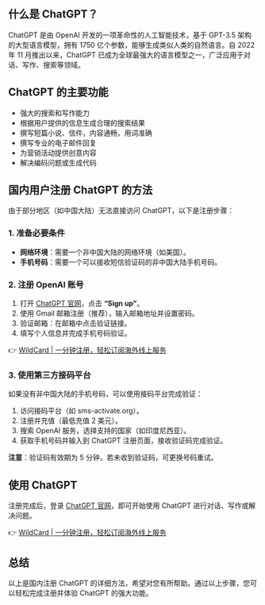 ## 什么是 ChatGPT？

ChatGPT 是由 OpenAI 开发的一项革命性的人工智能技术，基于 GPT-3.5 架构的大型语言模型，拥有 1750 亿个参数，能够生成类似人类的自然语言。自 2022 年 11 月推出以来，ChatGPT 已成为全球最强大的语言模型之一，广泛应用于对话、写作、搜索等领域。

## ChatGPT 的主要功能

- 强大的搜索和写作能力
- 根据用户提供的信息生成合理的搜索结果
- 撰写短篇小说、信件，内容通畅，用词准确
- 撰写专业的电子邮件回复
- 为营销活动提供创意内容
- 解决编码问题或生成代码

## 国内用户注册 ChatGPT 的方法

由于部分地区（如中国大陆）无法直接访问 ChatGPT，以下是注册步骤：

### 1. 准备必要条件

- **网络环境**：需要一个非中国大陆的网络环境（如美国）。
- **手机号码**：需要一个可以接收短信验证码的非中国大陆手机号码。

### 2. 注册 OpenAI 账号

1. 打开 [ChatGPT 官网](https://chat.openai.com/auth/login)，点击 **“Sign up”**。
2. 使用 Gmail 邮箱注册（推荐），输入邮箱地址并设置密码。
3. 验证邮箱：在邮箱中点击验证链接。
4. 填写个人信息并完成手机号码验证。

👉 [WildCard | 一分钟注册，轻松订阅海外线上服务](https://bit.ly/bewildcard)

### 3. 使用第三方接码平台

如果没有非中国大陆的手机号码，可以使用接码平台完成验证：

1. 访问接码平台（如 sms-activate.org）。
2. 注册并充值（最低充值 2 美元）。
3. 搜索 OpenAI 服务，选择支持的国家（如印度尼西亚）。
4. 获取手机号码并输入到 ChatGPT 注册页面，接收验证码完成验证。

**注意**：验证码有效期为 5 分钟，若未收到验证码，可更换号码重试。

## 使用 ChatGPT

注册完成后，登录 [ChatGPT 官网](https://chat.openai.com/chat)，即可开始使用 ChatGPT 进行对话、写作或解决问题。

👉 [WildCard | 一分钟注册，轻松订阅海外线上服务](https://bit.ly/bewildcard)

## 总结

以上是国内注册 ChatGPT 的详细方法，希望对您有所帮助。通过以上步骤，您可以轻松完成注册并体验 ChatGPT 的强大功能。